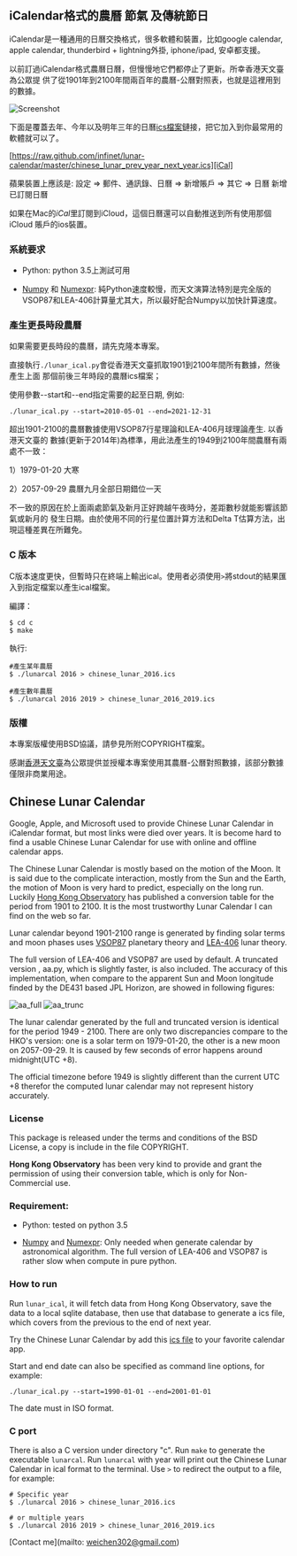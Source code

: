 ## iCalendar格式的農曆 節氣 及傳統節日

iCalendar是一種通用的日曆交換格式，很多軟體和裝置，比如google calendar, apple
calendar, thunderbird + lightning外掛, iphone/ipad, 安卓都支援。

以前訂過iCalendar格式農曆日曆，但慢慢地它們都停止了更新。所幸香港天文臺為公眾提
供了從1901年到2100年間兩百年的農曆-公曆對照表，也就是這裡用到的數據。

![Screenshot][]

下面是覆蓋去年、今年以及明年三年的日曆[ics檔案][iCal]鏈接，把它加入到你最常用的
軟體就可以了。

[https://raw.github.com/infinet/lunar-calendar/master/chinese_lunar_prev_year_next_year.ics][iCal]

蘋果裝置上應該是:
    設定 => 郵件、通訊錄、日曆 => 新增賬戶 => 其它 => 日曆 新增已訂閱日曆

如果在Mac的*iCal*里訂閱到iCloud，這個日曆還可以自動推送到所有使用那個iCloud
賬戶的ios裝置。


### 系統要求

 * Python: python 3.5上測試可用

 * [Numpy][] 和 [Numexpr][]: 純Python速度較慢，而天文演算法特別是完全版的VSOP87和LEA-406計算量尤其大，所以最好配合Numpy以加快計算速度。


### 產生更長時段農曆

如果需要更長時段的農曆，請先克隆本專案。

直接執行`./lunar_ical.py`會從香港天文臺抓取1901到2100年間所有數據，然後產生上面
那個前後三年時段的農曆ics檔案；

使用參數--start和--end指定需要的起至日期, 例如:

    ./lunar_ical.py --start=2010-05-01 --end=2021-12-31

超出1901-2100的農曆數據使用VSOP87行星理論和LEA-406月球理論產生. 以香港天文臺的
數據(更新于2014年)為標準，用此法產生的1949到2100年間農曆有兩處不一致：

 1）1979-01-20 大寒

 2）2057-09-29 農曆九月全部日期錯位一天

不一致的原因在於上面兩處節氣及新月正好跨越午夜時分，差距數秒就能影響該節氣或新月的
發生日期。由於使用不同的行星位置計算方法和Delta T估算方法，出現這種差異在所難免。


### C 版本

C版本速度更快，但暫時只在終端上輸出ical。使用者必須使用`>`將stdout的結果匯入到指定檔案以產生ical檔案。

編譯：

    $ cd c
    $ make

執行:

    #產生某年農曆
    $ ./lunarcal 2016 > chinese_lunar_2016.ics

    #產生數年農曆
    $ ./lunarcal 2016 2019 > chinese_lunar_2016_2019.ics

### 版權

本專案版權使用BSD協議，請參見所附COPYRIGHT檔案。

感謝[香港天文臺][HK_Obs]為公眾提供並授權本專案使用其農曆-公曆對照數據，該部分數據僅限非商業用途。



## Chinese Lunar Calendar

Google, Apple, and Microsoft used to provide Chinese Lunar Calendar in iCalendar
format, but most links were died over years. It is become hard to find a usable
Chinese Lunar Calendar for use with online and offline calendar apps.

The Chinese Lunar Calendar is mostly based on the motion of the Moon. It is
said due to the complicate interaction, mostly from the Sun and the Earth, the
motion of Moon is very hard to predict, especially on the long run.  Luckily
[Hong Kong Observatory][HK_Obs] has published a conversion table for the period
from 1901 to 2100. It is the most trustworthy Lunar Calendar I can find on the
web so far.

Lunar calendar beyond 1901-2100 range is generated by finding solar terms and
moon phases uses [VSOP87](ftp://ftp.imcce.fr/pub/ephem/planets/vsop87) planetary
theory and [LEA-406][] lunar theory.

The full version of LEA-406 and VSOP87 are used by default. A truncated version
, aa.py, which is slightly faster, is also included. The accuracy of this
implementation, when compare to the apparent Sun and Moon longitude finded by
the DE431 based JPL Horizon, are showed in following figures:

![aa_full][]
![aa_trunc][]

The lunar calendar generated by the full and truncated version is identical for
the period 1949 - 2100.  There are only two discrepancies compare to the HKO's
version: one is a solar term on 1979-01-20, the other is a new moon on
2057-09-29. It is caused by few seconds of error happens around midnight(UTC
+8).

The official timezone before 1949 is slightly different than the current UTC +8
therefor the computed lunar calendar may not represent history accurately.


### License

This package is released under the terms and conditions of the BSD License, a
copy is include in the file COPYRIGHT.

**Hong Kong Observatory** has been very kind to provide and grant the permission
of using their conversion table, which is only for Non-Commercial use.


### Requirement:

 * Python: tested on python 3.5

 * [Numpy][] and [Numexpr][]: Only needed when generate calendar by astronomical
  algorithm. The full version of LEA-406 and VSOP87 is rather slow when compute
  in pure python.


### How to run

Run `lunar_ical`, it will fetch data from Hong Kong Observatory, save
the data to a local sqlite database, then use that database to generate a ics
file, which covers from the previous to the end of next year.

Try the Chinese Lunar Calendar by add this [ics file][iCal] to your favorite
calendar app.

Start and end date can also be specified as command line options, for example:

    ./lunar_ical.py --start=1990-01-01 --end=2001-01-01

The date must in ISO format.


### C port

There is also a C version under directory "c". Run `make` to generate the
executable `lunarcal`. Run `lunarcal` with year will print out the Chinese Lunar
Calendar in ical format to the terminal. Use `>` to redirect the output to a file, for example:

    # Specific year
    $ ./lunarcal 2016 > chinese_lunar_2016.ics

    # or multiple years
    $ ./lunarcal 2016 2019 > chinese_lunar_2016_2019.ics


[Contact me](mailto: weichen302@gmail.com)

[iCal]: https://raw.github.com/infinet/lunar-calendar/master/chinese_lunar_prev_year_next_year.ics
[HK_Obs]: https://www.hko.gov.hk/tc/gts/time/conversion1_text.htm
[Screenshot]: http://infinet.github.io/images/lunar_calendar.jpg
[aa_full]: http://infinet.github.io/images/moon-sun-full_lea406_vsop87_compare_JPL.png
[aa_trunc]: http://infinet.github.io/images/moon-sun-trunc_lea406_vsop87_compare_JPL.png
[Numpy]: http://www.numpy.org
[Numexpr]: https://github.com/pydata/numexpr
[LEA-406]: http://www.aanda.org/articles/aa/full/2007/33/aa7568-07/aa7568-07.html
